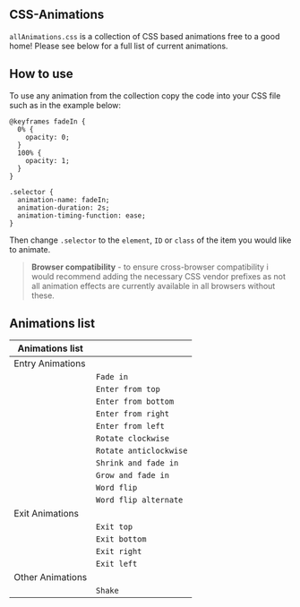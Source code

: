 ## CSS-Animations

`allAnimations.css` is a collection of CSS based animations free to a good home! Please see below for a full list of current animations.

## How to use

To use any animation from the collection copy the code into your CSS file such as in the example below:

```
@keyframes fadeIn {
  0% {
    opacity: 0;
  }
  100% {
    opacity: 1;
  }
}

.selector {
  animation-name: fadeIn;
  animation-duration: 2s;
  animation-timing-function: ease;
}
```

Then change `.selector` to the `element`, `ID` or `class` of the item you would like to animate.

>**Browser compatibility** - to ensure cross-browser compatibility i would recommend adding the necessary CSS vendor prefixes as not all animation effects are currently available in all browsers without these.

## Animations list

| Animations list   |                    |
| ----------------- | ------------------ |
| Entry Animations  |                    |
|                   | `Fade in`          |
|                   | `Enter from top`   |
|                   | `Enter from bottom`|
|                   | `Enter from right` |
|                   | `Enter from left`  |
|                   | `Rotate clockwise` |
|                   | `Rotate anticlockwise`|
|                   | `Shrink and fade in`  |
|                   | `Grow and fade in` |
|                   | `Word flip`        |
|                   | `Word flip alternate` |
| Exit Animations   |                    |
|                   | `Exit top`         |
|                   | `Exit bottom`      |
|                   | `Exit right`       |
|                   | `Exit left`        |
| Other Animations  |                    |
|                   | `Shake`            |
